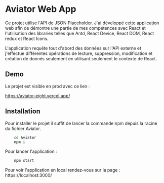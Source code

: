 
# Aviator Web App

Ce projet utilise l'API de JSON Placeholder. J'ai développé cette application web afin de démontre une partie de mes compétences avec React et 
l'utilisation des libraries telles que Antd, React Device, React DOM, React redux et React Icons.

L'application requête  tout d'abord des données sur l'API externe et j'effectue différentes opérations de lecture, suppression, modification et création de donnés seulement en utilisant seulement le contexte de React.

## Demo

Le projet est visible en prod avec ce lien :

https://aviator-eight.vercel.app/
## Installation

Pour installer le projet il suffit de lancer la commande npm depuis la racine du fichier Aviator.

```bash
    cd Aviator
    npm i
```
    
Pour lancer l'application : 
```bash
    npm start
```

Pour voir l'application en local rendez-vous sur la page : 
https://localhost:3000/ 

